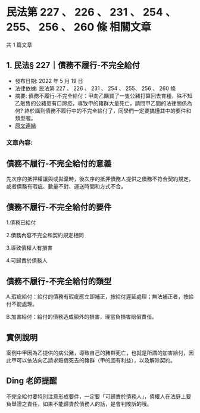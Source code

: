 # 民法第 227 、 226 、 231 、 254 、 255、 256 、 260 條 相關文章

共 1 篇文章

## 1. 民法§ 227｜債務不履行-不完全給付

- 發布日期: 2022 年 5 月 19 日
- 法律依據: 民法第 227 、 226 、 231 、 254 、 255、 256 、 260 條
- 摘要: 債務不履行-不完全給付：甲向乙購買了一隻公豬打算回去育種，殊不知乙販售的公豬患有口蹄疫，導致甲的豬群大量死亡，請問甲乙間的法律關係為何?
終於講到債務不履行中的不完全給付了，同學們一定要搞懂其中的要件和類型喔。
- [原文連結](https://www.jasper-realestate.com/%e5%82%b5%e5%8b%99%e4%b8%8d%e5%b1%a5%e8%a1%8c-%e4%b8%8d%e5%ae%8c%e5%85%a8%e7%b5%a6%e4%bb%98/)

### 文章內容:

## 債務不履行-不完全給付的意義

先次序的抵押權讓與或拋棄時，後次序的抵押債務人提供之債務不符合契約規定，或者債務有瑕疵、數量不對、運送時間和方式不合。

## 債務不履行-不完全給付的要件

1.債務已給付

2.債務內容不完全和契約規定相同

3.導致債權人有損害

4.可歸責於債務人

## 債務不履行-不完全給付的類型

A.瑕疵給付：給付的債務有瑕疵應立即補正，按給付遲延處理；無法補正者，按給付不能處理。

B.加害給付：給付的債務造成額外的損害，理當負損害賠償責任。

## 實例說明

案例中甲因為乙提供的病公豬，導致自己的豬群死亡，也就是所謂的加害給付，因此甲可以依法向乙請求賠償死去的豬群（甲的固有利益），以及解除契約。

## Ding 老師提醒

不完全給付要特別注意形成要件，一定要「可歸責於債務人」，債權人在法庭上要負舉證之責任，如果不能歸責於債務人的話，是會判敗訴的哦。